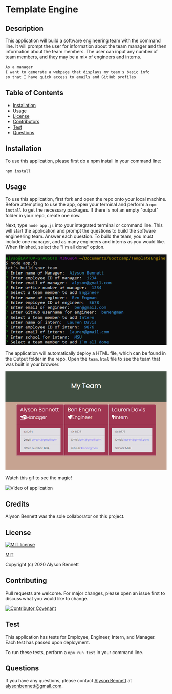 
  # Template Engine

  ## Description

  This application will build a software engineering team with the command line. It will prompt the user for information about the team manager and then information about the team members. The user can input any number of team members, and they may be a mix of engineers and interns. 

  ```
  As a manager
  I want to generate a webpage that displays my team's basic info
  so that I have quick access to emails and GitHub profiles
  ```

  ## Table of Contents

  * [Installation](#Installation)
  * [Usage](#Usage)
  * [License](#License)
  * [Contributors](#Contributors)
  * [Test](#Test)
  * [Questions](#Questions)

  ## Installation

  To use this application, please first do a npm install in your command line:

  ```bash
  npm install
  ```

  ## Usage

  To use this application, first fork and open the repo onto your local machine. Before attempting to use the app, open your terminal and perform a ```npm install``` to get the necessary packages. If there is not an empty "output" folder in your repo, create one now. 

  Next, type ```node app.js``` into your integrated terminal or command line. This will start the application and prompt the questions to build the software engineering team. Answer each question. To build the team, you must include one manager, and as many engineers and interns as you would like. When finished, select the "I'm all done" option.

  ![node app.js](assests/node.png)

  The application will automatically deploy a HTML file, which can be found in the Output folder in the repo. Open the ```team.html``` file to see the team that was built in your browser.

  ![Deployed Webpage](assests/deployed.png)

  Watch this gif to see the magic!

  ![Video of application](assests/gif.gif)


  ## Credits

  Alyson Bennett was the sole collaborator on this project. 

  ## License

  [![MIT license](https://img.shields.io/badge/License-MIT-blue.svg)](https://lbesson.mit-license.org/)

  [MIT](https://choosealicense.com/licenses/mit/)

  Copyright (c) 2020 Alyson Bennett

  ## Contributing

  Pull requests are welcome. For major changes, please open an issue first to discuss what you would like to change.

  [![Contributor Covenant](https://img.shields.io/badge/Contributor%20Covenant-v2.0%20adopted-ff69b4.svg)](code_of_conduct.md)

  ## Test

  This application has tests for Employee, Engineer, Intern, and Manager. Each test has passed upon deployment.

  To run these tests, perform a ```npm run test``` in your command line. 

  ## Questions

  If you have any questions, please contact [Alyson Bennett](https://github.com/alysonbennett) at alysonbennett@gmail.com.

